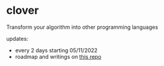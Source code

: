 # clover
Transform your algorithm into other programming languages

updates: 

- every 2 days starting 05/11/2022
- roadmap and writings on <a href="https://github.com/elfalehed/building-clover">this repo</a>


